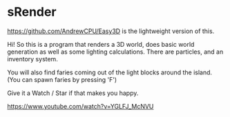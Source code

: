 # sRender


https://github.com/AndrewCPU/Easy3D is the lightweight version of this.

Hi! So this is a program that renders a 3D world, does basic world generation as well as some lighting calculations. 
There are particles, and an inventory system.

You will also find faries coming out of the light blocks around the island.
(You can spawn faries by pressing 'F')

Give it a Watch / Star if that makes you happy.


https://www.youtube.com/watch?v=YGLFJ_McNVU
